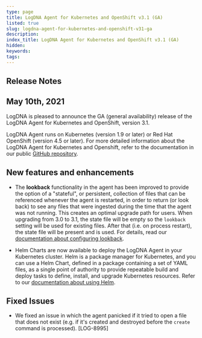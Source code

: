 ```yaml
---
type: page
title: LogDNA Agent for Kubernetes and OpenShift v3.1 (GA)
listed: true
slug: logdna-agent-for-kubernetes-and-openshift-v31-ga
description: 
index_title: LogDNA Agent for Kubernetes and OpenShift v3.1 (GA)
hidden: 
keywords: 
tags: 
---
```





## Release Notes



## May 10th, 2021


LogDNA is pleased to announce the GA (general availability) release of the LogDNA Agent for Kubernetes and OpenShift, version 3.1.

LogDNA Agent runs on Kubernetes (version 1.9 or later) or Red Hat OpenShift (version 4.5 or later). For more detailed information about the LogDNA Agent for Kubernetes and Openshift, refer to the documentation in our public [GitHub repository](https://github.com/logdna/logdna-agent-v2).

## New features and enhancements

-   The **lookback** functionality in the agent has been improved to provide the option of a "stateful", or persistent, collection of files that can be referenced whenever the agent is restarted, in order to return (or look back) to see any files that were ingested during the time that the agent was not running. This creates an optimal upgrade path for users. When upgrading from 3.0 to 3.1, the state file will be empty so the `lookback` setting will be used for existing files. After that (i.e. on process restart), the state file will be present and is used. For details, read our [documentation about configuring lookback](https://github.com/logdna/logdna-agent-v2/blob/3.1/docs/README.md#configuring-lookback).

-   Helm Charts are now available to deploy the LogDNA Agent in your Kubernetes cluster.
Helm is a package manager for Kubernetes, and you can use a Helm Chart, defined in a package containing a set of YAML files, as a single point of authority to provide repeatable build and deploy tasks to define, install, and upgrade Kubernetes resources. Refer to our [documentation about using Helm](https://github.com/logdna/logdna-agent-v2/blob/3.1/docs/HELM.md).


## Fixed Issues


-   We fixed an issue in which the agent panicked if it tried to open a file that does not exist (e.g. if it's created and destroyed before the `create` command is processed). \[LOG-8995\]



